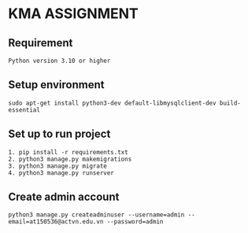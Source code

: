 # KMA ASSIGNMENT

## Requirement
    Python version 3.10 or higher
## Setup environment
    sudo apt-get install python3-dev default-libmysqlclient-dev build-essential

## Set up to run project
    1. pip install -r requirements.txt
    2. python3 manage.py makemigrations
    3. python3 manage.py migrate
    4. python3 manage.py runserver 

## Create admin account
    python3 manage.py createadminuser --username=admin --email=at150536@actvn.edu.vn --password=admin
